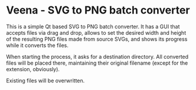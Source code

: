 # Veena - SVG to PNG batch converter

This is a simple Qt based SVG to PNG batch converter. It has a GUI that accepts files via drag and drop, allows to set the desired width and height of the resulting PNG files made from source SVGs, and shows its progress while it converts the files.

When starting the process, it asks for a destination directory. All converted files will be placed there, maintaining their original filename (except for the extension, obviously).

Existing files will be overwritten.
